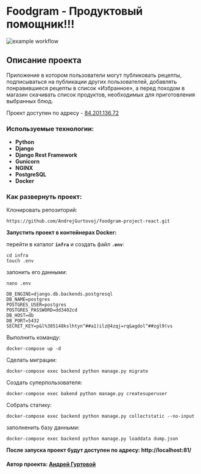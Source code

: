# Foodgram - Продуктовый помощник!!!
![example workflow](https://github.com/AndrejGurtovoj/foodgram_backend/actions/workflows/foodgram_workflow.yml/badge.svg)
## Описание проекта
Приложение в котором пользователи могут публиковать рецепты, подписываться на публикации других пользователей,
добавлять понравившиеся рецепты в список «Избранное», а перед походом в магазин скачивать список продуктов,
необходимых для приготовления выбранных блюд.

Проект доступен по адресу - <a href="http://84.201.136.72">84.201.136.72</a>

### Используемые технологии:

- __Python__
- __Django__
- __Django Rest Framework__
- __Gunicorn__
- __NGINX__
- __PostgreSQL__
- __Docker__

### Как развернуть проект:

Клонировать репозиторий:
```
https://github.com/AndrejGurtovoj/foodgram-project-react.git
```
__Запустить проект в контейнерах Docker:__

перейти в каталог **`infra`** и создать файл **`.env`**:
```angular2html
cd infra
touch .env
```
запонить его данными:
```angular2html
nano .env
```
```
DB_ENGINE=django.db.backends.postgresql
DB_NAME=postgres
POSTGRES_USER=postgres
POSTGRES_PASSWORD=dd3402cd
DB_HOST=db
DB_PORT=5432
SECRET_KEY=p&l%385148kslhtyn^##a1)ilz@4zqj=rq&agdol^##zgl9(vs

```

Выполнить команду:
```
docker-compose up -d
```
Сделать миграции:
```
docker-compose exec backend python manage.py migrate
```
Создать суперпользователя:
```
docker-compose exec bakend python manage.py createsuperuser
```
Собрать статику:
```
docker-compose exec backend python manage.py collectstatic --no-input
```
заполненить базу данными:
```angular2html
docker-compose exec backend python manage.py loaddata dump.json
```
__После запуска проект будут доступен по адресу: http://localhost:81/__

#### Автор проекта:  <a href= "https://github.com/AndrejGurtovoj">__Андрей Гуртовой__<a>
